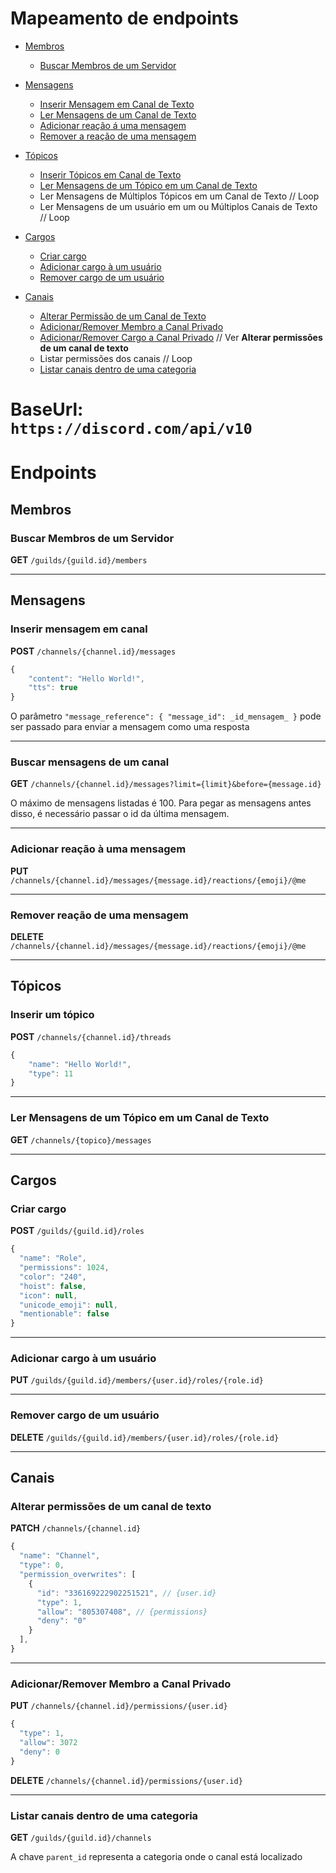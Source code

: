 # Mapeamento de endpoints

- [Membros](#membros)

  - [Buscar Membros de um Servidor](#buscar-membros-de-um-servidor)

- [Mensagens](#mensagens)

  - [Inserir Mensagem em Canal de Texto](#inserir-mensagem-em-canal)
  - [Ler Mensagens de um Canal de Texto](#buscar-mensagens-de-um-canal)
  - [Adicionar reação á uma mensagem](#adicionar-reação-à-uma-mensagem)
  - [Remover a reação de uma mensagem](#remover-reação-de-uma-mensagem)

- [Tópicos](#tópicos)

  - [Inserir Tópicos em Canal de Texto](#inserir-um-tópico)
  - [Ler Mensagens de um Tópico em um Canal de Texto](#ler-mensagens-de-um-tópico-em-um-canal-de-texto)
  - Ler Mensagens de Múltiplos Tópicos em um Canal de Texto // Loop
  - Ler Mensagens de um usuário em um ou Múltiplos Canais de Texto // Loop

- [Cargos](#cargos)

  - [Criar cargo](#criar-cargo)
  - [Adicionar cargo à um usuário](#adicionar-cargo-à-um-usuário)
  - [Remover cargo de um usuário](#remover-cargo-de-um-usuário)

- [Canais](#canais)
  - [Alterar Permissão de um Canal de Texto](#alterar-permissões-de-um-canal-de-texto)
  - [Adicionar/Remover Membro a Canal Privado](#adicionarremover-membro-a-canal-privado)
  - [Adicionar/Remover Cargo a Canal Privado](#alterar-permissões-de-um-canal-de-texto) // Ver **Alterar permissões de um canal de texto**
  - Listar permissões dos canais // Loop
  - [Listar canais dentro de uma categoria](#listar-canais-dentro-de-uma-categoria)

# BaseUrl: **`https://discord.com/api/v10`**

# Endpoints

## Membros

### Buscar Membros de um Servidor

**GET** `/guilds/{guild.id}/members`

---

## Mensagens

### Inserir mensagem em canal

**POST** `/channels/{channel.id}/messages`

```js
{
    "content": "Hello World!",
    "tts": true
}
```

O parâmetro `"message_reference": { "message_id": _id_mensagem_ }` pode ser passado para enviar a mensagem como uma resposta

---

### Buscar mensagens de um canal

**GET** `/channels/{channel.id}/messages?limit={limit}&before={message.id}`

O máximo de mensagens listadas é 100. Para pegar as mensagens antes disso, é necessário passar o id da última mensagem.

---

### Adicionar reação à uma mensagem

**PUT** `/channels/{channel.id}/messages/{message.id}/reactions/{emoji}/@me`

---

### Remover reação de uma mensagem

**DELETE** `/channels/{channel.id}/messages/{message.id}/reactions/{emoji}/@me`

---

## Tópicos

### Inserir um tópico

**POST** `/channels/{channel.id}/threads`

```js
{
    "name": "Hello World!",
    "type": 11
}
```

---

### Ler Mensagens de um Tópico em um Canal de Texto

**GET** `/channels/{topico}/messages`

---

## Cargos

### Criar cargo

**POST** `/guilds/{guild.id}/roles`

```js
{
  "name": "Role",
  "permissions": 1024,
  "color": "240",
  "hoist": false,
  "icon": null,
  "unicode_emoji": null,
  "mentionable": false
}
```

---

### Adicionar cargo à um usuário

**PUT** `/guilds/{guild.id}/members/{user.id}/roles/{role.id}`

---

### Remover cargo de um usuário

**DELETE** `/guilds/{guild.id}/members/{user.id}/roles/{role.id}`

---

## Canais

### Alterar permissões de um canal de texto

**PATCH** `/channels/{channel.id}`

```js
{
  "name": "Channel",
  "type": 0,
  "permission_overwrites": [
    {
      "id": "336169222902251521", // {user.id}
      "type": 1,
      "allow": "805307408", // {permissions}
      "deny": "0"
    }
  ],
}
```

---

### Adicionar/Remover Membro a Canal Privado

**PUT** `/channels/{channel.id}/permissions/{user.id}`

```js
{
  "type": 1,
  "allow": 3072
  "deny": 0
}
```

**DELETE** `/channels/{channel.id}/permissions/{user.id}`

---

### Listar canais dentro de uma categoria

**GET** `/guilds/{guild.id}/channels`

A chave `parent_id` representa a categoria onde o canal está localizado
